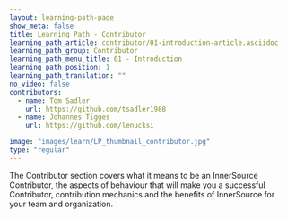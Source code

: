 ```yaml
---
layout: learning-path-page
show_meta: false
title: Learning Path - Contributor
learning_path_article: contributor/01-introduction-article.asciidoc
learning_path_group: Contributor
learning_path_menu_title: 01 - Introduction
learning_path_position: 1
learning_path_translation: ""
no_video: false
contributors:
  - name: Tom Sadler
    url: https://github.com/tsadler1988
  - name: Johannes Tigges
    url: https://github.com/lenucksi

image: "images/learn/LP_thumbnail_contributor.jpg"
type: "regular"
---
```


The Contributor section covers what it means to be an InnerSource Contributor, the aspects of behaviour that will make you a successful Contributor, contribution mechanics and the benefits of InnerSource for your team and organization.


<!--- This file autogenerated from https://github.com/InnerSourceCommons/InnerSourceLearningPath/blob/master/scripts/generate_learning_path_markdown.js -->